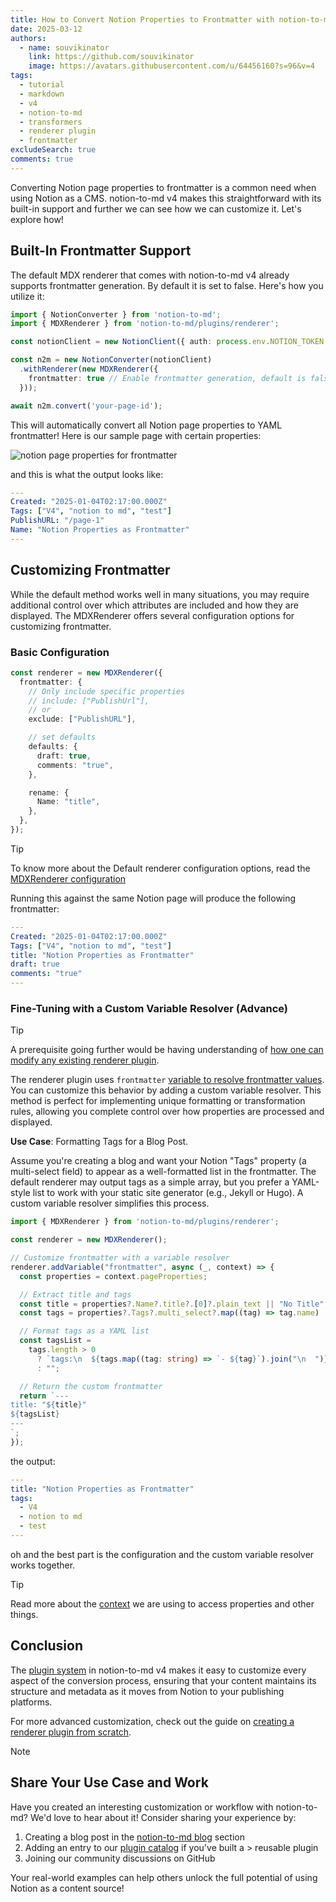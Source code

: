 ```yaml
---
title: How to Convert Notion Properties to Frontmatter with notion-to-md v4
date: 2025-03-12
authors:
  - name: souvikinator
    link: https://github.com/souvikinator
    image: https://avatars.githubusercontent.com/u/64456160?s=96&v=4
tags:
  - tutorial
  - markdown
  - v4
  - notion-to-md
  - transformers
  - renderer plugin
  - frontmatter
excludeSearch: true
comments: true
---
```



Converting Notion page properties to frontmatter is a common need when using Notion as a CMS. notion-to-md v4 makes this straightforward with its built-in support and further we can see how we can customize it. Let's explore how!

## Built-In Frontmatter Support

The default MDX renderer that comes with notion-to-md v4 already supports frontmatter generation. By default it is set to false.  Here's how you utilize it:

```typescript
import { NotionConverter } from 'notion-to-md';
import { MDXRenderer } from 'notion-to-md/plugins/renderer';

const notionClient = new NotionClient({ auth: process.env.NOTION_TOKEN });

const n2m = new NotionConverter(notionClient)
  .withRenderer(new MDXRenderer({
    frontmatter: true // Enable frontmatter generation, default is false
  }));

await n2m.convert('your-page-id');
```

This will automatically convert all Notion page properties to YAML frontmatter! Here is our sample page with certain properties:

![notion page properties for frontmatter](/images/notion-properties-front-matter.png)

and this is what the output looks like:

```yaml
---
Created: "2025-01-04T02:17:00.000Z"
Tags: ["V4", "notion to md", "test"]
PublishURL: "/page-1"
Name: "Notion Properties as Frontmatter"
---
```

## Customizing Frontmatter

While the default method works well in many situations, you may require additional control over which attributes are included and how they are displayed.  The MDXRenderer offers several configuration options for customizing frontmatter.

### Basic Configuration

```typescript {hl_lines=[6,9,10,11,12,14,15,16]}
const renderer = new MDXRenderer({
  frontmatter: {
    // Only include specific properties
    // include: ["PublishUrl"],
    // or
    exclude: ["PublishURL"],

    // set defaults
    defaults: {
      draft: true,
      comments: "true",
    },

    rename: {
      Name: "title",
    },
  },
});
```
> [!TIP]
> To know more about the Default renderer configuration options, read the [MDXRenderer configuration](../../docs/v4/concepts/configuration/#mdx-renderer-configuration)

Running this against the same Notion page will produce the following frontmatter:

```yaml
---
Created: "2025-01-04T02:17:00.000Z"
Tags: ["V4", "notion to md", "test"]
title: "Notion Properties as Frontmatter"
draft: true
comments: "true"
---
```

### Fine-Tuning with a Custom Variable Resolver (Advance)

> [!TIP]
> A prerequisite going further would be having understanding of [how one can modify any existing renderer plugin](../../docs/v4/guides/how-to-modify-renderer-plugin/).

The renderer plugin uses `frontmatter` [variable to resolve frontmatter values](../../docs/v4/concepts/renderer-plugin/variables-and-templates). You can customize this behavior by adding a custom variable resolver. This method is perfect for implementing unique formatting or transformation rules, allowing you complete control over how properties are processed and displayed.

**Use Case**: Formatting Tags for a Blog Post.

Assume you're creating a blog and want your Notion "Tags" property (a multi-select field) to appear as a well-formatted list in the frontmatter. The default renderer may output tags as a simple array, but you prefer a YAML-style list to work with your static site generator (e.g., Jekyll or Hugo). A custom variable resolver simplifies this process.

```typescript {hl_lines=[5,6,7,8,9,10,11,12,13,14,15,16,17,18,19,20,21,22,23,24]}
import { MDXRenderer } from 'notion-to-md/plugins/renderer';

const renderer = new MDXRenderer();

// Customize frontmatter with a variable resolver
renderer.addVariable("frontmatter", async (_, context) => {
  const properties = context.pageProperties;

  // Extract title and tags
  const title = properties?.Name?.title?.[0]?.plain_text || "No Title";
  const tags = properties?.Tags?.multi_select?.map((tag) => tag.name) || [];

  // Format tags as a YAML list
  const tagsList =
    tags.length > 0
      ? `tags:\n  ${tags.map((tag: string) => `- ${tag}`).join("\n  ")}`
      : "";

  // Return the custom frontmatter
  return `---
title: "${title}"
${tagsList}
---
`;
});
```

the output:

```yaml
---
title: "Notion Properties as Frontmatter"
tags:
  - V4
  - notion to md
  - test
---
```

oh and the best part is the configuration and the custom variable resolver works together.

> [!TIP]
> Read more about the [context](../../docs/v4/concepts/renderer-plugin/context) we are using to access properties and other things.


## Conclusion

The [plugin system](../../docs/v4/concepts/renderer-plugin/) in notion-to-md v4 makes it easy to customize every aspect of the conversion process, ensuring that your content maintains its structure and metadata as it moves from Notion to your publishing platforms.

For more advanced customization, check out the guide on [creating a renderer plugin from scratch](../../docs/v4/guides/how-to-create-renderer-from-scratch).

> [!NOTE]
> ## Share Your Use Case and Work
>
> Have you created an interesting customization or workflow with notion-to-md?
> We'd love to hear about it! Consider sharing your experience by:
>
> 1. Creating a blog post in the [notion-to-md blog](/notion-to-md/blog/) section
> 2. Adding an entry to our [plugin catalog](/notion-to-md/catalogue/) if you've built a > reusable plugin
> 3. Joining our community discussions on GitHub
>
> Your real-world examples can help others unlock the full potential of using Notion as a content source!
